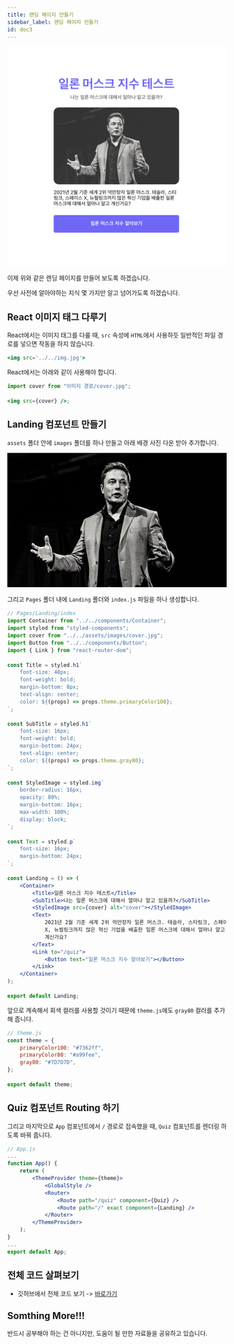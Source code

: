 ```yaml
---
title: 랜딩 페이지 만들기
sidebar_label: 랜딩 페이지 만들기
id: doc3
---
```


![4-6.png](assets/4-6.png)

이제 위와 같은 렌딩 페이지를 만들어 보도록 하겠습니다.

우선 사전에 알아야하는 지식 몇 가지만 알고 넘어가도록 하겠습니다.

## React 이미지 태그 다루기

React에서는 이미지 태그를 다룰 때, `src` 속성에 `HTML`에서 사용하듯 일반적인 파일 경로를 넣으면 작동을 하지 않습니다.

```jsx
<img src='../../img.jpg'>
```

React에서는 아래와 같이 사용해야 합니다.

```jsx
import cover from "이미지 경로/cover.jpg";

<img src={cover} />;
```

## Landing 컴포넌트 만들기

`assets` 폴더 안에 `images` 폴더를 하나 만들고 아래 배경 사진 다운 받아 추가합니다.

![4-5.png](assets/4-5.jpg)

그리고 `Pages` 폴더 내에 `Landing` 폴더와 `index.js` 파일을 하나 생성합니다.

```jsx
// Pages/Landing/index
import Container from "../../components/Container";
import styled from "styled-components";
import cover from "../../assets/images/cover.jpg";
import Button from "../../components/Button";
import { Link } from "react-router-dom";

const Title = styled.h1`
	font-size: 40px;
	font-weight: bold;
	margin-bottom: 8px;
	text-align: center;
	color: ${(props) => props.theme.primaryColor100};
`;

const SubTitle = styled.h1`
	font-size: 16px;
	font-weight: bold;
	margin-bottom: 24px;
	text-align: center;
	color: ${(props) => props.theme.gray80};
`;

const StyledImage = styled.img`
	border-radius: 16px;
	opacity: 80%;
	margin-bottom: 16px;
	max-width: 100%;
	display: block;
`;

const Text = styled.p`
	font-size: 16px;
	margin-bottom: 24px;
`;

const Landing = () => (
	<Container>
		<Title>일론 머스크 지수 테스트</Title>
		<SubTitle>나는 일론 머스크에 대해서 얼마나 알고 있을까?</SubTitle>
		<StyledImage src={cover} alt="cover"></StyledImage>
		<Text>
			2021년 2월 기준 세계 2위 억만장자 일론 머스크. 테슬라, 스타링크, 스페이스
			X, 뉴럴링크까지 많은 혁신 기업을 배출한 일론 머스크에 대해서 얼마나 알고
			계신가요?
		</Text>
		<Link to="/quiz">
			<Button text="일론 머스크 지수 알아보기"></Button>
		</Link>
	</Container>
);

export default Landing;
```

앞으로 계속해서 회색 컬러를 사용할 것이기 때문에 `theme.js`에도 `gray80` 컬러를 추가해 줍니다.

```jsx
// theme.js
const theme = {
	primaryColor100: "#7362ff",
	primaryColor80: "#a99fee",
	gray80: "#7D7D7D",
};

export default theme;
```

## Quiz 컴포넌트 Routing 하기

그리고 마지막으로 `App` 컴포넌트에서 `/` 경로로 접속했을 때, `Quiz` 컴포넌트를 렌더링 하도록 바꿔 줍니다.

```jsx
// App.js
...
function App() {
	return (
		<ThemeProvider theme={theme}>
			<GlobalStyle />
			<Router>
				<Route path="/quiz" component={Quiz} />
				<Route path="/" exact component={Landing} />
			</Router>
		</ThemeProvider>
	);
}
...
export default App;
```

## 전체 코드 살펴보기

- 깃허브에서 전체 코드 보기 -> [바로가기](https://github.com/CodePotStudio/starter-quiz-app/tree/week04-03)

## Somthing More!!!

반드시 공부해야 하는 건 아니지만, 도움이 될 만한 자료들을 공유하고 있습니다.
